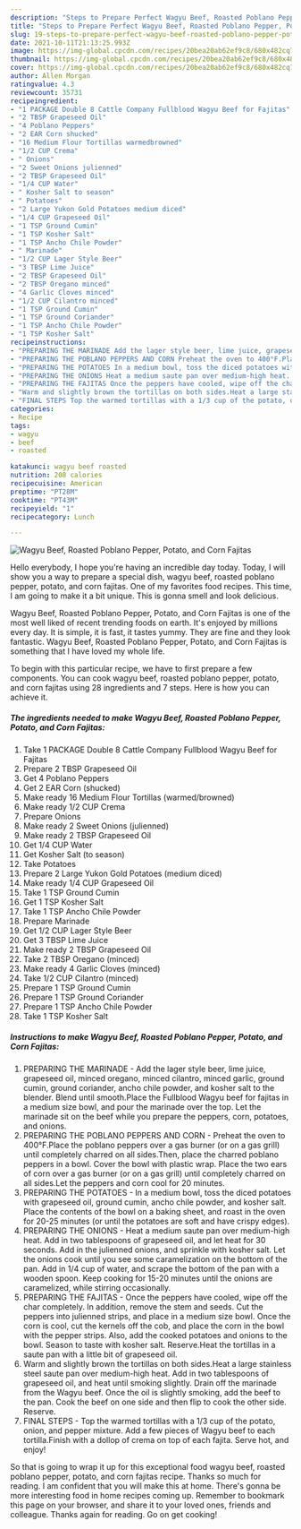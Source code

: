 ```yaml
---
description: "Steps to Prepare Perfect Wagyu Beef, Roasted Poblano Pepper, Potato, and Corn Fajitas"
title: "Steps to Prepare Perfect Wagyu Beef, Roasted Poblano Pepper, Potato, and Corn Fajitas"
slug: 19-steps-to-prepare-perfect-wagyu-beef-roasted-poblano-pepper-potato-and-corn-fajitas
date: 2021-10-11T21:13:25.993Z
image: https://img-global.cpcdn.com/recipes/20bea20ab62ef9c8/680x482cq70/wagyu-beef-roasted-poblano-pepper-potato-and-corn-fajitas-recipe-main-photo.jpg
thumbnail: https://img-global.cpcdn.com/recipes/20bea20ab62ef9c8/680x482cq70/wagyu-beef-roasted-poblano-pepper-potato-and-corn-fajitas-recipe-main-photo.jpg
cover: https://img-global.cpcdn.com/recipes/20bea20ab62ef9c8/680x482cq70/wagyu-beef-roasted-poblano-pepper-potato-and-corn-fajitas-recipe-main-photo.jpg
author: Allen Morgan
ratingvalue: 4.3
reviewcount: 35731
recipeingredient:
- "1 PACKAGE Double 8 Cattle Company Fullblood Wagyu Beef for Fajitas"
- "2 TBSP Grapeseed Oil"
- "4 Poblano Peppers"
- "2 EAR Corn shucked"
- "16 Medium Flour Tortillas warmedbrowned"
- "1/2 CUP Crema"
- " Onions"
- "2 Sweet Onions julienned"
- "2 TBSP Grapeseed Oil"
- "1/4 CUP Water"
- " Kosher Salt to season"
- " Potatoes"
- "2 Large Yukon Gold Potatoes medium diced"
- "1/4 CUP Grapeseed Oil"
- "1 TSP Ground Cumin"
- "1 TSP Kosher Salt"
- "1 TSP Ancho Chile Powder"
- " Marinade"
- "1/2 CUP Lager Style Beer"
- "3 TBSP Lime Juice"
- "2 TBSP Grapeseed Oil"
- "2 TBSP Oregano minced"
- "4 Garlic Cloves minced"
- "1/2 CUP Cilantro minced"
- "1 TSP Ground Cumin"
- "1 TSP Ground Coriander"
- "1 TSP Ancho Chile Powder"
- "1 TSP Kosher Salt"
recipeinstructions:
- "PREPARING THE MARINADE Add the lager style beer, lime juice, grapeseed oil, minced oregano, minced cilantro, minced garlic, ground cumin, ground coriander, ancho chile powder, and kosher salt to the blender. Blend until smooth.Place the Fullblood Wagyu beef for fajitas in a medium size bowl, and pour the marinade over the top. Let the marinade sit on the beef while you prepare the peppers, corn, potatoes, and onions."
- "PREPARING THE POBLANO PEPPERS AND CORN Preheat the oven to 400°F.Place the poblano peppers over a gas burner (or on a gas grill) until completely charred on all sides.Then, place the charred poblano peppers in a bowl. Cover the bowl with plastic wrap. Place the two ears of corn over a gas burner (or on a gas grill) until completely charred on all sides.Let the peppers and corn cool for 20 minutes."
- "PREPARING THE POTATOES In a medium bowl, toss the diced potatoes with grapeseed oil, ground cumin, ancho chile powder, and kosher salt. Place the contents of the bowl on a baking sheet, and roast in the oven for 20-25 minutes (or until the potatoes are soft and have crispy edges)."
- "PREPARING THE ONIONS Heat a medium saute pan over medium-high heat. Add in two tablespoons of grapeseed oil, and let heat for 30 seconds. Add in the julienned onions, and sprinkle with kosher salt. Let the onions cook until you see some caramelization on the bottom of the pan. Add in 1/4 cup of water, and scrape the bottom of the pan with a wooden spoon. Keep cooking for 15-20 minutes until the onions are caramelized, while stirring occasionally."
- "PREPARING THE FAJITAS Once the peppers have cooled, wipe off the char completely. In addition, remove the stem and seeds. Cut the peppers into julienned strips, and place in a medium size bowl. Once the corn is cool, cut the kernels off the cob, and place the corn in the bowl with the pepper strips. Also, add the cooked potatoes and onions to the bowl. Season to taste with kosher salt. Reserve.Heat the tortillas in a saute pan with a little bit of grapeseed oil."
- "Warm and slightly brown the tortillas on both sides.Heat a large stainless steel saute pan over medium-high heat. Add in two tablespoons of grapeseed oil, and heat until smoking slightly. Drain off the marinade from the Wagyu beef. Once the oil is slightly smoking, add the beef to the pan. Cook the beef on one side and then flip to cook the other side. Reserve."
- "FINAL STEPS Top the warmed tortillas with a 1/3 cup of the potato, onion, and pepper mixture. Add a few pieces of Wagyu beef to each tortilla.Finish with a dollop of crema on top of each fajita. Serve hot, and enjoy!"
categories:
- Recipe
tags:
- wagyu
- beef
- roasted

katakunci: wagyu beef roasted 
nutrition: 208 calories
recipecuisine: American
preptime: "PT28M"
cooktime: "PT43M"
recipeyield: "1"
recipecategory: Lunch

---
```



![Wagyu Beef, Roasted Poblano Pepper, Potato, and Corn Fajitas](https://img-global.cpcdn.com/recipes/20bea20ab62ef9c8/680x482cq70/wagyu-beef-roasted-poblano-pepper-potato-and-corn-fajitas-recipe-main-photo.jpg)

Hello everybody, I hope you're having an incredible day today. Today, I will show you a way to prepare a special dish, wagyu beef, roasted poblano pepper, potato, and corn fajitas. One of my favorites food recipes. This time, I am going to make it a bit unique. This is gonna smell and look delicious.

Wagyu Beef, Roasted Poblano Pepper, Potato, and Corn Fajitas is one of the most well liked of recent trending foods on earth. It's enjoyed by millions every day. It is simple, it is fast, it tastes yummy. They are fine and they look fantastic. Wagyu Beef, Roasted Poblano Pepper, Potato, and Corn Fajitas is something that I have loved my whole life.




To begin with this particular recipe, we have to first prepare a few components. You can cook wagyu beef, roasted poblano pepper, potato, and corn fajitas using 28 ingredients and 7 steps. Here is how you can achieve it.

<!--inarticleads1-->

##### The ingredients needed to make Wagyu Beef, Roasted Poblano Pepper, Potato, and Corn Fajitas:

1. Take 1 PACKAGE Double 8 Cattle Company Fullblood Wagyu Beef for Fajitas
1. Prepare 2 TBSP Grapeseed Oil
1. Get 4 Poblano Peppers
1. Get 2 EAR Corn (shucked)
1. Make ready 16 Medium Flour Tortillas (warmed/browned)
1. Make ready 1/2 CUP Crema
1. Prepare  Onions
1. Make ready 2 Sweet Onions (julienned)
1. Make ready 2 TBSP Grapeseed Oil
1. Get 1/4 CUP Water
1. Get  Kosher Salt (to season)
1. Take  Potatoes
1. Prepare 2 Large Yukon Gold Potatoes (medium diced)
1. Make ready 1/4 CUP Grapeseed Oil
1. Take 1 TSP Ground Cumin
1. Get 1 TSP Kosher Salt
1. Take 1 TSP Ancho Chile Powder
1. Prepare  Marinade
1. Get 1/2 CUP Lager Style Beer
1. Get 3 TBSP Lime Juice
1. Make ready 2 TBSP Grapeseed Oil
1. Take 2 TBSP Oregano (minced)
1. Make ready 4 Garlic Cloves (minced)
1. Take 1/2 CUP Cilantro (minced)
1. Prepare 1 TSP Ground Cumin
1. Prepare 1 TSP Ground Coriander
1. Prepare 1 TSP Ancho Chile Powder
1. Take 1 TSP Kosher Salt




<!--inarticleads2-->

##### Instructions to make Wagyu Beef, Roasted Poblano Pepper, Potato, and Corn Fajitas:

1. PREPARING THE MARINADE - Add the lager style beer, lime juice, grapeseed oil, minced oregano, minced cilantro, minced garlic, ground cumin, ground coriander, ancho chile powder, and kosher salt to the blender. Blend until smooth.Place the Fullblood Wagyu beef for fajitas in a medium size bowl, and pour the marinade over the top. Let the marinade sit on the beef while you prepare the peppers, corn, potatoes, and onions.
1. PREPARING THE POBLANO PEPPERS AND CORN - Preheat the oven to 400°F.Place the poblano peppers over a gas burner (or on a gas grill) until completely charred on all sides.Then, place the charred poblano peppers in a bowl. Cover the bowl with plastic wrap. Place the two ears of corn over a gas burner (or on a gas grill) until completely charred on all sides.Let the peppers and corn cool for 20 minutes.
1. PREPARING THE POTATOES - In a medium bowl, toss the diced potatoes with grapeseed oil, ground cumin, ancho chile powder, and kosher salt. Place the contents of the bowl on a baking sheet, and roast in the oven for 20-25 minutes (or until the potatoes are soft and have crispy edges).
1. PREPARING THE ONIONS - Heat a medium saute pan over medium-high heat. Add in two tablespoons of grapeseed oil, and let heat for 30 seconds. Add in the julienned onions, and sprinkle with kosher salt. Let the onions cook until you see some caramelization on the bottom of the pan. Add in 1/4 cup of water, and scrape the bottom of the pan with a wooden spoon. Keep cooking for 15-20 minutes until the onions are caramelized, while stirring occasionally.
1. PREPARING THE FAJITAS - Once the peppers have cooled, wipe off the char completely. In addition, remove the stem and seeds. Cut the peppers into julienned strips, and place in a medium size bowl. Once the corn is cool, cut the kernels off the cob, and place the corn in the bowl with the pepper strips. Also, add the cooked potatoes and onions to the bowl. Season to taste with kosher salt. Reserve.Heat the tortillas in a saute pan with a little bit of grapeseed oil.
1. Warm and slightly brown the tortillas on both sides.Heat a large stainless steel saute pan over medium-high heat. Add in two tablespoons of grapeseed oil, and heat until smoking slightly. Drain off the marinade from the Wagyu beef. Once the oil is slightly smoking, add the beef to the pan. Cook the beef on one side and then flip to cook the other side. Reserve.
1. FINAL STEPS - Top the warmed tortillas with a 1/3 cup of the potato, onion, and pepper mixture. Add a few pieces of Wagyu beef to each tortilla.Finish with a dollop of crema on top of each fajita. Serve hot, and enjoy!




So that is going to wrap it up for this exceptional food wagyu beef, roasted poblano pepper, potato, and corn fajitas recipe. Thanks so much for reading. I am confident that you will make this at home. There's gonna be more interesting food in home recipes coming up. Remember to bookmark this page on your browser, and share it to your loved ones, friends and colleague. Thanks again for reading. Go on get cooking!
